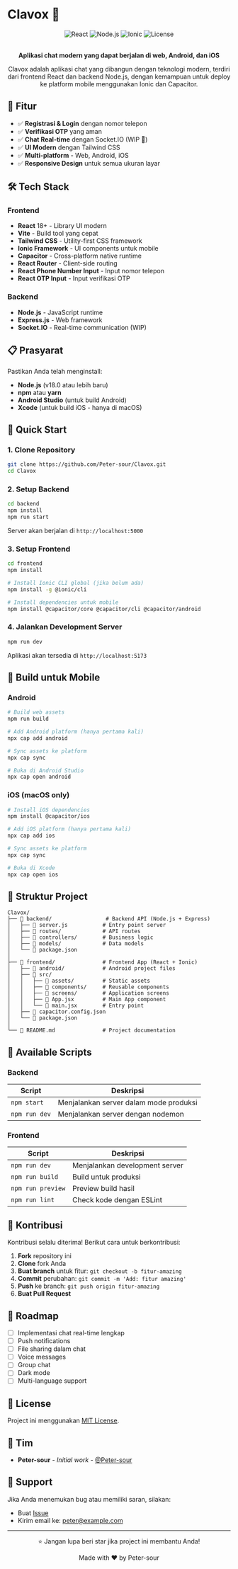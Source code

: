 # Clavox 💬

<div align="center">
  <img src="https://img.shields.io/badge/React-18.0+-61DAFB?style=for-the-badge&logo=react&logoColor=white" alt="React">
  <img src="https://img.shields.io/badge/Node.js-18.0+-339933?style=for-the-badge&logo=node.js&logoColor=white" alt="Node.js">
  <img src="https://img.shields.io/badge/Ionic-7.0+-3880FF?style=for-the-badge&logo=ionic&logoColor=white" alt="Ionic">
  <img src="https://img.shields.io/badge/License-MIT-yellow.svg?style=for-the-badge" alt="License">
</div>

<br>

<p align="center">
  <strong>Aplikasi chat modern yang dapat berjalan di web, Android, dan iOS</strong>
</p>

<p align="center">
  Clavox adalah aplikasi chat yang dibangun dengan teknologi modern, terdiri dari frontend React dan backend Node.js, dengan kemampuan untuk deploy ke platform mobile menggunakan Ionic dan Capacitor.
</p>

## 🚀 Fitur

- ✅ **Registrasi & Login** dengan nomor telepon
- ✅ **Verifikasi OTP** yang aman
- ✅ **Chat Real-time** dengan Socket.IO (WIP 🚧)
- ✅ **UI Modern** dengan Tailwind CSS
- ✅ **Multi-platform** - Web, Android, iOS
- ✅ **Responsive Design** untuk semua ukuran layar

## 🛠️ Tech Stack

### Frontend
- **React** 18+ - Library UI modern
- **Vite** - Build tool yang cepat
- **Tailwind CSS** - Utility-first CSS framework
- **Ionic Framework** - UI components untuk mobile
- **Capacitor** - Cross-platform native runtime
- **React Router** - Client-side routing
- **React Phone Number Input** - Input nomor telepon
- **React OTP Input** - Input verifikasi OTP

### Backend
- **Node.js** - JavaScript runtime
- **Express.js** - Web framework
- **Socket.IO** - Real-time communication (WIP)

## 📋 Prasyarat

Pastikan Anda telah menginstall:

- **Node.js** (v18.0 atau lebih baru)
- **npm** atau **yarn**
- **Android Studio** (untuk build Android)
- **Xcode** (untuk build iOS - hanya di macOS)

## 🚀 Quick Start

### 1. Clone Repository

```bash
git clone https://github.com/Peter-sour/Clavox.git
cd Clavox
```

### 2. Setup Backend

```bash
cd backend
npm install
npm run start
```

Server akan berjalan di `http://localhost:5000`

### 3. Setup Frontend

```bash
cd frontend
npm install

# Install Ionic CLI global (jika belum ada)
npm install -g @ionic/cli

# Install dependencies untuk mobile
npm install @capacitor/core @capacitor/cli @capacitor/android
```

### 4. Jalankan Development Server

```bash
npm run dev
```

Aplikasi akan tersedia di `http://localhost:5173`

## 📱 Build untuk Mobile

### Android

```bash
# Build web assets
npm run build

# Add Android platform (hanya pertama kali)
npx cap add android

# Sync assets ke platform
npx cap sync

# Buka di Android Studio
npx cap open android
```

### iOS (macOS only)

```bash
# Install iOS dependencies
npm install @capacitor/ios

# Add iOS platform (hanya pertama kali)
npx cap add ios

# Sync assets ke platform
npx cap sync

# Buka di Xcode
npx cap open ios
```

## 📂 Struktur Project

```
Clavox/
├── 📁 backend/                 # Backend API (Node.js + Express)
│   ├── 📄 server.js           # Entry point server
│   ├── 📁 routes/             # API routes
│   ├── 📁 controllers/        # Business logic
│   ├── 📁 models/             # Data models
│   └── 📄 package.json
│
├── 📁 frontend/               # Frontend App (React + Ionic)
│   ├── 📁 android/            # Android project files
│   ├── 📁 src/
│   │   ├── 📁 assets/         # Static assets
│   │   ├── 📁 components/     # Reusable components
│   │   ├── 📁 screens/        # Application screens
│   │   ├── 📄 App.jsx         # Main App component
│   │   └── 📄 main.jsx        # Entry point
│   ├── 📄 capacitor.config.json
│   └── 📄 package.json
│
└── 📄 README.md               # Project documentation
```

## 🧪 Available Scripts

### Backend

| Script | Deskripsi |
|--------|-----------|
| `npm start` | Menjalankan server dalam mode produksi |
| `npm run dev` | Menjalankan server dengan nodemon |

### Frontend

| Script | Deskripsi |
|--------|-----------|
| `npm run dev` | Menjalankan development server |
| `npm run build` | Build untuk produksi |
| `npm run preview` | Preview build hasil |
| `npm run lint` | Check kode dengan ESLint |

## 🤝 Kontribusi

Kontribusi selalu diterima! Berikut cara untuk berkontribusi:

1. **Fork** repository ini
2. **Clone** fork Anda
3. **Buat branch** untuk fitur: `git checkout -b fitur-amazing`
4. **Commit** perubahan: `git commit -m 'Add: fitur amazing'`
5. **Push** ke branch: `git push origin fitur-amazing`
6. **Buat Pull Request**

## 📝 Roadmap

- [ ] Implementasi chat real-time lengkap
- [ ] Push notifications
- [ ] File sharing dalam chat
- [ ] Voice messages
- [ ] Group chat
- [ ] Dark mode
- [ ] Multi-language support

## 📄 License

Project ini menggunakan [MIT License](LICENSE).

## 👥 Tim

- **Peter-sour** - *Initial work* - [@Peter-sour](https://github.com/Peter-sour)

## 💬 Support

Jika Anda menemukan bug atau memiliki saran, silakan:

- Buat [Issue](https://github.com/Peter-sour/Clavox/issues)
- Kirim email ke: [peter@example.com](mailto:peter@example.com)

---

<div align="center">
  <p>⭐ Jangan lupa beri star jika project ini membantu Anda!</p>
  <p>Made with ❤️ by Peter-sour</p>
</div>

